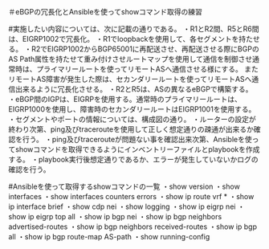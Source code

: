 ＃eBGPの冗長化とAnsibleを使ってshowコマンド取得の練習

#実施したい内容については、次に記載の通りである。
・R1とR2間、R5とR6間は、EIGRP1002で冗長化。
・R1でloopbackを使用して、各セグメントを持たせる。
・R2でEIGRP1002からBGP65001に再配送させ、再配送させる際にBGPのAS Path属性を持たせて重み付けさせルートマップを使用して通信を制御させ通常時は、プライマリールートを使ってリモートASへ通信させる様にする。
またリモートAS障害が発生した際は、セカンダリールートを使ってリモートASへ通信出来るように冗長化させる。
・R2とR5は、ASの異なるeBGPで構築する。
・eBGP間のIGPは、EIGRPを使用する。通常時のプライマリールートは、EIGRP1000を使用し、障害時のセカンダリールートはEIGRP1001を使用する。
・セグメントやポートの情報については、構成図の通り。
・ルーターの設定が終わり次第、ping及びtracerouteを使用して正しく想定通りの疎通が出来るか確認を行う。
・ping及びtracerouteが問題ない事を確認出来次第、Ansibleを使ってshowコマンドを取得できるようにインベントリーファイルとplaybookを作成する。
・playbook実行後想定通りであるか、エラーが発生していないかログの確認を行う。

#Ansibleを使って取得するshowコマンドの一覧
・show version 
・show interfaces 
・show interfaces counters errors
・show ip route vrf *
・show ip interface brief
・show cdp nei
・show logging
・show ip eigrp nei
・show ip eigrp top all
・show ip bgp nei
・show ip bgp neighbors advertised-routes
・show ip bgp neighbors received-routes
・show ip bgp all
・show ip bgp route-map AS-path
・show running-config
